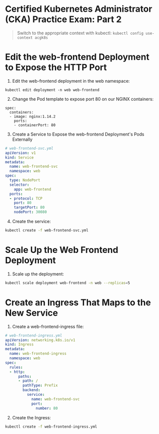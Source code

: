 Certified Kubernetes Administrator (CKA) Practice Exam: Part 2
===

> Switch to the appropriate context with kubectl:
`kubectl config use-context acgk8s`

# Edit the web-frontend Deployment to Expose the HTTP Port

1. Edit the web-frontend deployment in the web namespace:
```
kubectl edit deployment -n web web-frontend
```
2. Change the Pod template to expose port 80 on our NGINX containers:
```
spec:
  containers:
  - image: nginx:1.14.2
    ports:
    - containerPort: 80
```

3. Create a Service to Expose the web-frontend Deployment's Pods Externally
```yml
# web-frontend-svc.yml
apiVersion: v1
kind: Service
metadata:
  name: web-frontend-svc
  namespace: web
spec:
  type: NodePort
  selector:
    app: web-frontend
  ports:
  - protocol: TCP
    port: 80
    targetPort: 80
    nodePort: 30080
```

4. Create the service:
```sh
kubectl create -f web-frontend-svc.yml
```

# Scale Up the Web Frontend Deployment

1. Scale up the deployment:
```sh
kubectl scale deployment web-frontend -n web --replicas=5
```

# Create an Ingress That Maps to the New Service

1. Create a web-frontend-ingress file:
```yml
# web-frontend-ingress.yml
apiVersion: networking.k8s.io/v1
kind: Ingress
metadata:
  name: web-frontend-ingress
  namespace: web
spec:
  rules:
  - http:
      paths:
      - path: /
        pathType: Prefix
        backend:
          service:
            name: web-frontend-svc
            port:
              number: 80
```

2. Create the Ingress:
```sh
kubectl create -f web-frontend-ingress.yml
```